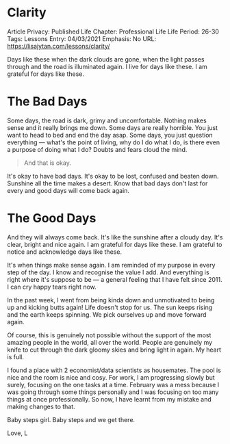 # Clarity

Article Privacy: Published
Life Chapter: Professional Life
Life Period: 26-30
Tags: Lessons
Entry: 04/03/2021
Emphasis: No
URL: https://lisajytan.com/lessons/clarity/

Days like these when the dark clouds are gone, when the light passes through and the road is illuminated again. I live for days like these. I am grateful for days like these. 

# The Bad Days

Some days, the road is dark, grimy and uncomfortable. Nothing makes sense and it really brings me down. Some days are really horrible. You just want to head to bed and end the day asap. Some days, you just question everything — what's the point of living, why do I do what I do, is there even a purpose of doing what I do? Doubts and fears cloud the mind. 

> And that is okay.
> 

It's okay to have bad days. It's okay to be lost, confused and beaten down. Sunshine all the time makes a desert. Know that bad days don't last for every and good days will come back again. 

# The Good Days

And they will always come back. It's like the sunshine after a cloudy day. It's clear, bright and nice again. I am grateful for days like these. I am grateful to notice and acknowledge days like these. 

It's when things make sense again. I am reminded of my purpose in every step of the day. I know and recognise the value I add. And everything is right where it's suppose to be — a general feeling that I have felt since 2011. I can cry happy tears right now. 

In the past week, I went from being kinda down and unmotivated to being up and kicking butts again! Life doesn't stop for us. The sun keeps rising and the earth keeps spinning. We pick ourselves up and move forward again. 

Of course, this is genuinely not possible without the support of the most amazing people in the world, all over the world. People are genuinely my knife to cut through the dark gloomy skies and bring light in again. My heart is full. 

I found a place with 2 economist/data scientists as housemates. The pool is nice and the room is nice and cosy. For work, I am progressing slowly but surely, focusing on the one tasks at a time. February was a mess because I was going through some things personally and I was focusing on too many things at once professionally. So now, I have learnt from my mistake and making changes to that. 

Baby steps girl. Baby steps and we get there. 

Love, 
L